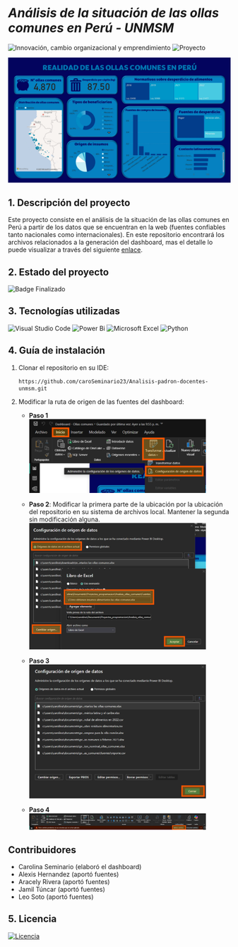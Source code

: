 # *Análisis de la situación de las ollas comunes en Perú - UNMSM*
![Innovación, cambio organizacional y emprendimiento](https://img.shields.io/badge/Innovación,%20cambio%20organizacional%20y%20emprendimiento-38BCAC)
![Proyecto](https://img.shields.io/badge/Proyecto-50BC38)

![Dashboard final](Dashboard/Dashboard%20-%20Ollas%20comunes.jpg)

## 1. Descripción del proyecto
Este proyecto consiste en el análisis de la situación de las ollas comunes en Perú a partir de los datos que se encuentran en la web (fuentes confiables tanto nacionales como internacionales). En este repositorio encontrará los archivos relacionados a la generación del  dashboard, mas el detalle lo puede visualizar a través del siguiente [enlace](https://www.notion.so/2-Descripci-n-de-la-problem-tica-1d8d0fe6d6cb809eb832d9ce1286197b?pvs=4).

## 2. Estado del proyecto
![Badge Finalizado](https://img.shields.io/badge/STATUS-FINALIZADO-green)

## 3. Tecnologías utilizadas
![Visual Studio Code](https://img.shields.io/badge/Visual%20Studio%20Code-0078d7.svg?style=for-the-badge&logo=visual-studio-code&logoColor=white)
![Power Bi](https://img.shields.io/badge/power_bi-F2C811?style=for-the-badge&logo=powerbi&logoColor=black)
![Microsoft Excel](https://img.shields.io/badge/Microsoft_Excel-217346?style=for-the-badge&logo=microsoft-excel&logoColor=white)
![Python](https://img.shields.io/badge/python-3670A0?style=for-the-badge&logo=python&logoColor=ffdd54)

## 4. Guía de instalación
1. Clonar el repositorio en su IDE:
    ```
    https://github.com/caroSeminario23/Analisis-padron-docentes-unmsm.git
    ```

2. Modificar la ruta de origen de las fuentes del dashboard:
    - **Paso 1**  
        <img src="images/Instruccion_1.png" alt="Paso 1" width="400">

    - **Paso 2**: Modificar la primera parte de la ubicación por la ubicación del repositorio en su sistema de archivos local. Mantener la segunda sin modificación alguna.  
        <img src="images/Instruccion_2.png" alt="Paso 2" width="400">

    - **Paso 3**  
        <img src="images/Instruccion_3.png" alt="Paso 3" width="400">

    - **Paso 4**  
        <img src="images/Instruccion_4.png" alt="Paso 4" width="400">

## Contribuidores 
- Carolina Seminario (elaboró el dashboard)
- Alexis Hernandez (aportó fuentes)
- Aracely Rivera (aportó fuentes)
- Jamil Túncar (aportó fuentes)
- Leo Soto (aportó fuentes)

## 5. Licencia
[![Licencia](https://img.shields.io/github/license/Ileriayo/markdown-badges?style=for-the-badge)](./LICENSE)